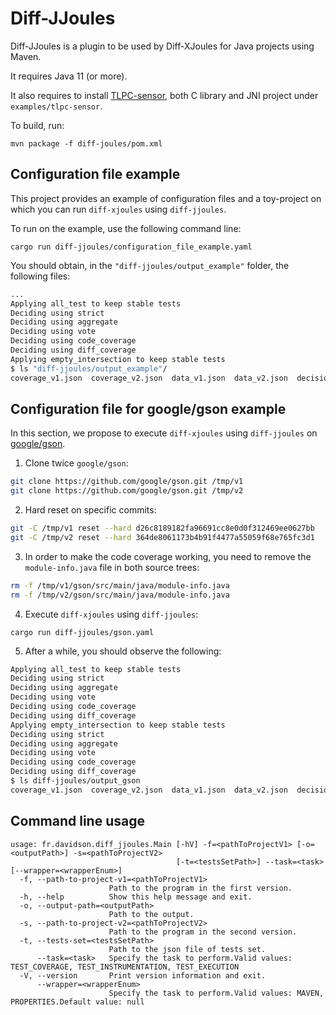 # Diff-JJoules

Diff-JJoules is a plugin to be used by Diff-XJoules for Java projects using Maven.

It requires Java 11 (or more).

It also requires to install [TLPC-sensor](https://github.com/davidson-consulting/tlpc-sensor), both C library and JNI project under `examples/tlpc-sensor`.

To build, run:

```
mvn package -f diff-joules/pom.xml
```

## Configuration file example

This project provides an example of configuration files and a toy-project on which you can run `diff-xjoules` using `diff-jjoules`.

To run on the example, use the following command line:

```
cargo run diff-jjoules/configuration_file_example.yaml
```

You should obtain, in the `"diff-jjoules/output_example"` folder, the following files:

```sh
...
Applying all_test to keep stable tests
Deciding using strict
Deciding using aggregate
Deciding using vote
Deciding using code_coverage
Deciding using diff_coverage
Applying empty_intersection to keep stable tests
$ ls "diff-jjoules/output_example"/
coverage_v1.json  coverage_v2.json  data_v1.json  data_v2.json  decisions.json  delta.json  diff  test_filter_selection.json  test_selection.json
```

## Configuration file for google/gson example

In this section, we propose to execute `diff-xjoules` using `diff-jjoules` on [google/gson](https://github.com/google/gson.git).

1. Clone twice `google/gson`:

```sh
git clone https://github.com/google/gson.git /tmp/v1
git clone https://github.com/google/gson.git /tmp/v2
```

2. Hard reset on specific commits:

```sh
git -C /tmp/v1 reset --hard d26c8189182fa96691cc8e0d0f312469ee0627bb
git -C /tmp/v2 reset --hard 364de8061173b4b91f4477a55059f68e765fc3d1
```

3. In order to make the code coverage working, you need to remove the `module-info.java` file in both source trees:

```sh
rm -f /tmp/v1/gson/src/main/java/module-info.java
rm -f /tmp/v2/gson/src/main/java/module-info.java
```

4. Execute `diff-xjoules` using `diff-jjoules`:

```
cargo run diff-jjoules/gson.yaml
```

5. After a while, you should observe the following:

```sh
Applying all_test to keep stable tests
Deciding using strict
Deciding using aggregate
Deciding using vote
Deciding using code_coverage
Deciding using diff_coverage
Applying empty_intersection to keep stable tests
Deciding using strict
Deciding using aggregate
Deciding using vote
Deciding using code_coverage
Deciding using diff_coverage
$ ls diff-jjoules/output_gson
coverage_v1.json  coverage_v2.json  data_v1.json  data_v2.json  decisions.json  delta.json  diff  test_filter_selection.json  test_selection.json
```

## Command line usage

```
usage: fr.davidson.diff_jjoules.Main [-hV] -f=<pathToProjectV1> [-o=<outputPath>] -s=<pathToProjectV2>
                                     [-t=<testsSetPath>] --task=<task> [--wrapper=<wrapperEnum>]
  -f, --path-to-project-v1=<pathToProjectV1>
                      Path to the program in the first version.
  -h, --help          Show this help message and exit.
  -o, --output-path=<outputPath>
                      Path to the output.
  -s, --path-to-project-v2=<pathToProjectV2>
                      Path to the program in the second version.
  -t, --tests-set=<testsSetPath>
                      Path to the json file of tests set.
      --task=<task>   Specify the task to perform.Valid values: TEST_COVERAGE, TEST_INSTRUMENTATION, TEST_EXECUTION
  -V, --version       Print version information and exit.
      --wrapper=<wrapperEnum>
                      Specify the task to perform.Valid values: MAVEN, PROPERTIES.Default value: null
```
